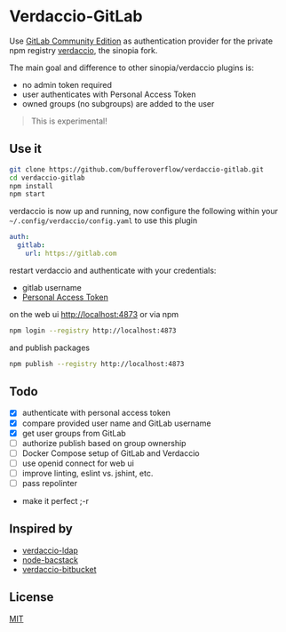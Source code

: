 # Verdaccio-GitLab

Use [GitLab Community Edition](https://gitlab.com/gitlab-org/gitlab-ce)
as authentication provider for the private npm registry
[verdaccio](https://github.com/verdaccio/verdaccio), the sinopia fork.

The main goal and difference to other sinopia/verdaccio plugins is:

- no admin token required
- user authenticates with Personal Access Token
- owned groups (no subgroups) are added to the user

> This is experimental!

## Use it

```sh
git clone https://github.com/bufferoverflow/verdaccio-gitlab.git
cd verdaccio-gitlab
npm install
npm start
```

verdaccio is now up and running, now configure the following within
your `~/.config/verdaccio/config.yaml` to use this plugin

```yaml
auth:
  gitlab:
    url: https://gitlab.com
```

restart verdaccio and authenticate with your credentials:

- gitlab username
- [Personal Access Token](https://gitlab.com/profile/personal_access_tokens)

on the web ui [http://localhost:4873](http://localhost:4873) or via npm

```sh
npm login --registry http://localhost:4873
```

and publish packages

```sh
npm publish --registry http://localhost:4873
```

## Todo

- [x] authenticate with personal access token
- [x] compare provided user name and GitLab username
- [x] get user groups from GitLab
- [ ] authorize publish based on group ownership
- [ ] Docker Compose setup of GitLab and Verdaccio
- [ ] use openid connect for web ui
- [ ] improve linting, eslint vs. jshint, etc.
- [ ] pass repolinter
- make it perfect ;-r

## Inspired by

- [verdaccio-ldap](https://github.com/Alexandre-io/verdaccio-ldap)
- [node-bacstack](https://github.com/fh1ch/node-bacstack)
- [verdaccio-bitbucket](https://github.com/idangozlan/verdaccio-bitbucket)

## License

[MIT](https://spdx.org/licenses/MIT)

